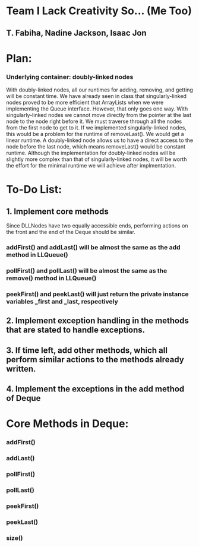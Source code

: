 # Team I Lack Creativity So... (Me Too)
## T. Fabiha, Nadine Jackson, Isaac Jon

# Plan:
### Underlying container: doubly-linked nodes
With doubly-linked nodes, all our runtimes for adding, removing, and getting will be constant time. We have already seen in class that singularly-linked nodes proved to be more efficient that ArrayLists when we were implementing the Queue interface. However, that only goes one way. With singularly-linked nodes we cannot move directly from the pointer at the last node to the node right before it. We must traverse through all the nodes from the first node to get to it. If we implemented singularly-linked nodes, this would be a problem for the runtime of removeLast(). We would get a linear runtime. A doubly-linked node allows us to have a direct access to the node before the last node, which means removeLast() would be constant runtime. Although the implementation for doubly-linked nodes will be slightly more complex than that of singularly-linked nodes, it will be worth the effort for the minimal runtime we will achieve after implmentation.  

# To-Do List:
## 1. Implement core methods
Since DLLNodes have two equally accessible ends, performing actions on the front and the end of the Deque should be similar.
### addFirst() and addLast() will be almost the same as the add method in LLQueue()
### pollFirst() and pollLast() will be almost the same as the remove() method in LLQueue()
### peekFirst() and peekLast() will just return the private instance variables _first and _last, respectively

## 2. Implement exception handling in the methods that are stated to handle exceptions.

## 3. If time left, add other methods, which all perform similar actions to the methods already written.

## 4. Implement the exceptions in the add method of Deque

# Core Methods in Deque:
### addFirst()
### addLast()
### pollFirst()
### pollLast()
### peekFirst()
### peekLast()
### size()

